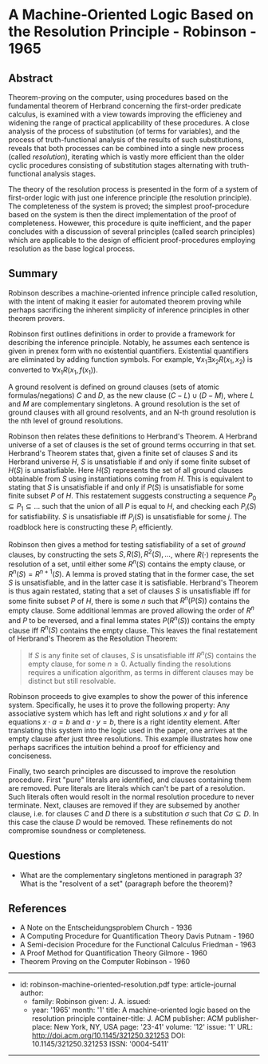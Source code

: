 A Machine-Oriented Logic Based on the Resolution Principle - Robinson - 1965
============================================================================

Abstract
--------

Theorem-proving on the computer, using procedures based on the fundamental
theorem of Herbrand concerning the first-order predicate calculus, is examined
with a view towards improving the efficieney and widening the range of practical
applicability of these procedures. A close analysis of the process of
substitution (of terms for variables), and the process of truth-functional
analysis of the results of such substitutions, reveals that both processes can
be combined into a single new process (called *resolution*), iterating which is
vastly more efficient than the older cyclic procedures consisting of
substitution stages alternating with truth-functional analysis stages.

The theory of the resolution process is presented in the form of a system of
first-order logic with just one inference principle (the resolution principle).
The completeness of the system is proved; the simplest proof-procedure based on
the system is then the direct implementation of the proof of completeness.
Howewer, this procedure is quite inefficient, and the paper concludes with a
discussion of several principles (called search principles) which are applicable
to the design of efficient proof-procedures employing resolution as the base
logical process.

Summary
-------

Robinson describes a machine-oriented infrence principle called resolution, with
the intent of making it easier for automated theorem proving while perhaps
sacrificing the inherent simplicity of inference principles in other theorem
provers.

Robinson first outlines definitions in order to provide a framework for
describing the inference principle. Notably, he assumes each sentence is given
in prenex form with no existential quantifiers. Existential quantifiers are
eliminated by adding function symbols. For example,
$\forall x_1 \exists x_2 R(x_1, x_2)$ is converted to
$\forall x_1 R(x_1, f(x_1))$.

A ground resolvent is defined on ground clauses (sets of atomic
formulas/negations) $C$ and $D$, as the new clause $(C - L) \cup (D - M)$, where
$L$ and $M$ are complementary singletons. A ground resolution is the set of
ground clauses with all ground resolvents, and an N-th ground resolution is the
nth level of ground resolutions.

Robinson then relates these definitions to Herbrand's Theorem. A Herbrand
universe of a set of clauses is the set of ground terms occurring in that set.
Herbrand's Theorem states that, given a finite set of clauses $S$ and its
Herbrand universe $H$, $S$ is unsatisfiable if and only if some finite subset of
$H(S)$ is unsatisfiable. Here $H(S)$ represents the set of all ground clauses
obtainable from $S$ using instantiations coming from $H$. This is equivalent to
stating that $S$ is unsatisfiable if and only if $P(S)$ is unsatisfiable for
some finite subset $P$ of $H$. This restatement suggests constructing a sequence
$P_0 \subseteq P_1 \subseteq \ldots$ such that the union of all $P$ is equal to
$H$, and checking each $P_i(S)$ for satisfiability. $S$ is unsatisfiable iff
$P_j(S)$ is unsatisfiable for some $j$. The roadblock here is constructing these
$P_i$ efficiently.

Robinson then gives a method for testing satisfiability of a set of *ground*
clauses, by constructing the sets $S, R(S), R^2(S), \ldots$, where $R(\cdot)$
represents the resolution of a set, until either some $R^n(S)$ contains the
empty clause, or $R^n(S) = R^{n+1}(S)$. A lemma is proved stating that in the
former case, the set $S$ is unsatisfiable, and in the latter case it is
satisfiable. Herbrand's Theorem is thus again restated, stating that a set of
clauses $S$ is unsatisfiable iff for some finite subset $P$ of $H$, there is
some $n$ such that $R^n(P(S))$ contains the empty clause. Some additional lemmas
are proved allowing the order of $R^n$ and $P$ to be reversed, and a final lemma
states $P(R^n(S))$ contains the empty clause iff $R^n(S)$ contains the empty
clause. This leaves the final restatement of Herbrand's Theorem as the
Resolution Theorem:

>   If $S$ is any finite set of clauses, $S$ is unsatisfiable iff $R^n(S)$
>   contains the empty clause, for some $n \geq 0$. Actually finding the
>   resolutions requires a unification algorithm, as terms in different clauses
>   may be distinct but still resolvable.

Robinson proceeds to give examples to show the power of this inference system.
Specifically, he uses it to prove the following property: Any associative system
which has left and right solutions $x$ and $y$ for all equations $x \cdot a = b$
and $a \cdot y = b$, there is a right identity element. After translating this
system into the logic used in the paper, one arrives at the empty clause after
just three resolutions. This example illustrates how one perhaps sacrifices the
intuition behind a proof for efficiency and conciseness.

Finally, two search principles are discussed to improve the resolution
procedure. First "pure" literals are identified, and clauses containing them are
removed. Pure literals are literals which can't be part of a resolution. Such
literals often would resolt in the normal resolution procedure to never
terminate. Next, clauses are removed if they are subsemed by another clause,
i.e. for clauses $C$ and $D$ there is a substitution $\sigma$ such that
$C \sigma \subseteq D$. In this case the clause $D$ would be removed. These
refinements do not compromise soundness or completeness.

Questions
---------

-   What are the complementary singletons mentioned in paragraph 3? What is the
    "resolvent of a set" (paragraph before the theorem)?

References
----------

-   A Note on the Entscheidungsproblem
    Church - 1936
-   A Computing Procedure for Quantification Theory
    Davis Putnam - 1960
-   A Semi-decision Procedure for the Functional Calculus
    Friedman - 1963
-   A Proof Method for Quantification Theory
    Gilmore - 1960
-   Theorem Proving on the Computer
    Robinson - 1960

---
-   id: robinson-machine-oriented-resolution.pdf
    type: article-journal
    author:
    -   family: Robinson
        given: J. A.
    issued:
    -   year: '1965'
        month: '1'
    title: A machine-oriented logic based on the resolution principle
    container-title: J. ACM
    publisher: ACM
    publisher-place: New York, NY, USA
    page: '23-41'
    volume: '12'
    issue: '1'
    URL: http://doi.acm.org/10.1145/321250.321253
    DOI: 10.1145/321250.321253
    ISSN: '0004-5411'
---

